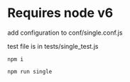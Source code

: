 # Requires node v6

add configuration to conf/single.conf.js

test file is in tests/single_test.js

`npm i`

`npm run single`
